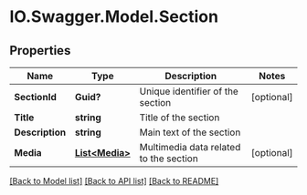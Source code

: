 # IO.Swagger.Model.Section
## Properties

Name | Type | Description | Notes
------------ | ------------- | ------------- | -------------
**SectionId** | **Guid?** | Unique identifier of the section | [optional] 
**Title** | **string** | Title of the section | 
**Description** | **string** | Main text of the section | 
**Media** | [**List&lt;Media&gt;**](Media.md) | Multimedia data related to the section | [optional] 

[[Back to Model list]](../README.md#documentation-for-models) [[Back to API list]](../README.md#documentation-for-api-endpoints) [[Back to README]](../README.md)

